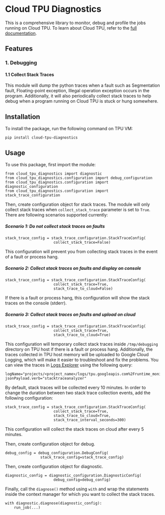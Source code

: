 <!--
 Copyright 2023 Google LLC
 
 Licensed under the Apache License, Version 2.0 (the "License");
 you may not use this file except in compliance with the License.
 You may obtain a copy of the License at
 
      https://www.apache.org/licenses/LICENSE-2.0
 
 Unless required by applicable law or agreed to in writing, software
 distributed under the License is distributed on an "AS IS" BASIS,
 WITHOUT WARRANTIES OR CONDITIONS OF ANY KIND, either express or implied.
 See the License for the specific language governing permissions and
 limitations under the License.
 -->
# Cloud TPU Diagnostics

This is a comprehensive library to monitor, debug and profile the jobs running on Cloud TPU.
To learn about Cloud TPU, refer to the [full documentation](https://cloud.google.com/tpu/docs/intro-to-tpu).

## Features
### 1. Debugging
#### 1.1 Collect Stack Traces
This module will dump the python traces when a fault such as Segmentation fault, Floating-point exception, Illegal operation exception occurs in the program. Additionally, it will also periodically collect stack traces to help debug when a program running on Cloud TPU is stuck or hung somewhere.

## Installation
To install the package, run the following command on TPU VM:

```
pip install cloud-tpu-diagnostics
```

## Usage
To use this package, first import the module:

```
from cloud_tpu_diagnostics import diagnostic
from cloud_tpu_diagnostics.configuration import debug_configuration
from cloud_tpu_diagnostics.configuration import diagnostic_configuration
from cloud_tpu_diagnostics.configuration import stack_trace_configuration
```

Then, create configuration object for stack traces. The module will only collect stack traces when `collect_stack_trace` parameter is set to `True`. There are following scenarios supported currently:

##### Scenario 1: Do not collect stack traces on faults

```
stack_trace_config = stack_trace_configuration.StackTraceConfig(
                      collect_stack_trace=False)
```
This configuration will prevent you from collecting stack traces in the event of a fault or process hang.

##### Scenario 2: Collect stack traces on faults and display on console

```
stack_trace_config = stack_trace_configuration.StackTraceConfig(
                      collect_stack_trace=True,
                      stack_trace_to_cloud=False)
```
If there is a fault or process hang, this configuration will show the stack traces on the console (stderr).

##### Scenario 3: Collect stack traces on faults and upload on cloud

```
stack_trace_config = stack_trace_configuration.StackTraceConfig(
                      collect_stack_trace=True,
                      stack_trace_to_cloud=True)
```
This configuration will temporary collect stack traces inside `/tmp/debugging` directory on TPU host if there is a fault or process hang. Additionally, the traces collected in TPU host memory will be uploaded to Google Cloud Logging, which will make it easier to troubleshoot and fix the problems. You can view the traces in [Logs Explorer](https://cloud.google.com/logging/docs/view/logs-explorer-interface) using the following query:

```
logName="projects/<project_name>/logs/tpu.googleapis.com%2Fruntime_monitor"
jsonPayload.verb="stacktraceanalyzer"
```

By default, stack traces will be collected every 10 minutes. In order to change the duration between two stack trace collection events, add the following configuration:

```
stack_trace_config = stack_trace_configuration.StackTraceConfig(
                      collect_stack_trace=True,
                      stack_trace_to_cloud=True,
                      stack_trace_interval_seconds=300)
```
This configuration will collect the stack traces on cloud after every 5 minutes.

Then, create configuration object for debug.

```
debug_config = debug_configuration.DebugConfig(
                stack_trace_config=stack_trace_config)
```

Then, create configuration object for diagnostic.

```
diagnostic_config = diagnostic_configuration.DiagnosticConfig(
                      debug_config=debug_config)
```

Finally, call the `diagnose()` method using `with` and wrap the statements inside the context manager for which you want to collect the stack traces.

```
with diagnostic.diagnose(diagnostic_config):
    run_job(...)
```